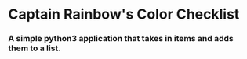<h1>Captain Rainbow's Color Checklist</h1>
<h3>A simple python3 application that takes in items and adds them to a list.</h3>
